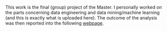 This work is the final (group) project of the Master. I personally worked on the parts concerning data engineering and data mining/machine learning (and this is exactly what is uploaded here). The outcome of the analysis was then reported into the following [webpage](https://scordinod1994.github.io/g1-2025-website).
